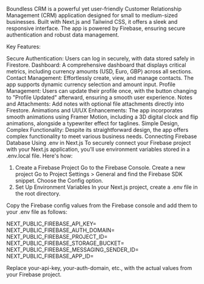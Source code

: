 Boundless CRM is a powerful yet user-friendly Customer Relationship Management (CRM) application designed for small to medium-sized businesses. Built with Next.js and Tailwind CSS, it offers a sleek and responsive interface. The app is powered by Firebase, ensuring secure authentication and robust data management.

Key Features:

Secure Authentication: Users can log in securely, with data stored safely in Firestore.
Dashboard: A comprehensive dashboard that displays critical metrics, including currency amounts (USD, Euro, GBP) across all sections.
Contact Management: Effortlessly create, view, and manage contacts. The app supports dynamic currency selection and amount input.
Profile Management: Users can update their profile once, with the button changing to "Profile Updated" afterward, ensuring a smooth user experience.
Notes and Attachments: Add notes with optional file attachments directly into Firestore.
Animations and UI/UX Enhancements: The app incorporates smooth animations using Framer Motion, including a 3D digital clock and flip animations, alongside a typewriter effect for taglines.
Simple Design, Complex Functionality: Despite its straightforward design, the app offers complex functionality to meet various business needs.
Connecting Firebase Database Using .env in Next.js
To securely connect your Firebase project with your Next.js application, you'll use environment variables stored in a .env.local file. Here's how:

1. Create a Firebase Project
    Go to the Firebase Console.
    Create a new project
    Go to Project Settings > General and find the Firebase SDK snippet. Choose the Config option.
2. Set Up Environment Variables
    In your Next.js project, create a .env file in the root directory.

Copy the Firebase config values from the Firebase console and add them to your .env file as follows:

NEXT_PUBLIC_FIREBASE_API_KEY=
NEXT_PUBLIC_FIREBASE_AUTH_DOMAIN=
NEXT_PUBLIC_FIREBASE_PROJECT_ID=
NEXT_PUBLIC_FIREBASE_STORAGE_BUCKET=
NEXT_PUBLIC_FIREBASE_MESSAGING_SENDER_ID=
NEXT_PUBLIC_FIREBASE_APP_ID=

Replace your-api-key, your-auth-domain, etc., with the actual values from your Firebase project.